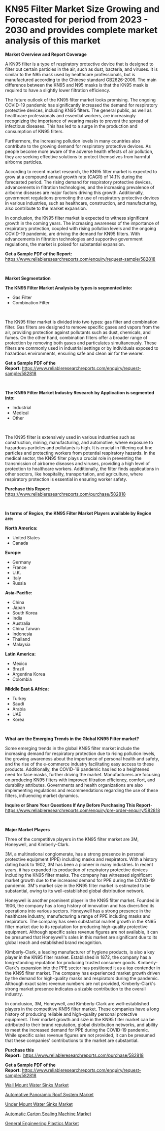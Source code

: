 <p><h1>KN95 Filter Market Size Growing and Forecasted for period from 2023 - 2030 and provides complete market analysis of this market</h1></p><p><strong>Market Overview and Report Coverage</strong></p>
<p><p>A KN95 filter is a type of respiratory protective device that is designed to filter out certain particles in the air, such as dust, bacteria, and viruses. It is similar to the N95 mask used by healthcare professionals, but is manufactured according to the Chinese standard GB2626-2006. The main difference between the KN95 and N95 masks is that the KN95 mask is required to have a slightly lower filtration efficiency.</p><p>The future outlook of the KN95 filter market looks promising. The ongoing COVID-19 pandemic has significantly increased the demand for respiratory protective devices, including KN95 filters. The general public, as well as healthcare professionals and essential workers, are increasingly recognizing the importance of wearing masks to prevent the spread of infectious diseases. This has led to a surge in the production and consumption of KN95 filters.</p><p>Furthermore, the increasing pollution levels in many countries also contribute to the growing demand for respiratory protective devices. As people become more aware of the adverse health effects of air pollution, they are seeking effective solutions to protect themselves from harmful airborne particles.</p><p>According to recent market research, the KN95 filter market is expected to grow at a compound annual growth rate (CAGR) of 14.1% during the forecasted period. The rising demand for respiratory protective devices, advancements in filtration technologies, and the increasing prevalence of airborne diseases are major factors driving this growth. Additionally, government regulations promoting the use of respiratory protective devices in various industries, such as healthcare, construction, and manufacturing, also contribute to the market expansion.</p><p>In conclusion, the KN95 filter market is expected to witness significant growth in the coming years. The increasing awareness of the importance of respiratory protection, coupled with rising pollution levels and the ongoing COVID-19 pandemic, are driving the demand for KN95 filters. With advancements in filtration technologies and supportive government regulations, the market is poised for substantial expansion.</p></p>
<p><strong>Get a Sample PDF of the Report:</strong> <a href="https://www.reliableresearchreports.com/enquiry/request-sample/582818">https://www.reliableresearchreports.com/enquiry/request-sample/582818</a></p>
<p>&nbsp;</p>
<p><strong>Market Segmentation</strong></p>
<p><strong>The KN95 Filter Market Analysis by types is segmented into:</strong></p>
<p><ul><li>Gas Filter</li><li>Combination Filter</li></ul></p>
<p>&nbsp;</p>
<p><p>The KN95 filter market is divided into two types: gas filter and combination filter. Gas filters are designed to remove specific gases and vapors from the air, providing protection against pollutants such as dust, chemicals, and fumes. On the other hand, combination filters offer a broader range of protection by removing both gases and particulates simultaneously. These filters are commonly used in industrial settings or by individuals exposed to hazardous environments, ensuring safe and clean air for the wearer.</p></p>
<p><strong>Get a Sample PDF of the Report:</strong>&nbsp;<a href="https://www.reliableresearchreports.com/enquiry/request-sample/582818">https://www.reliableresearchreports.com/enquiry/request-sample/582818</a></p>
<p>&nbsp;</p>
<p><strong>The KN95 Filter Market Industry Research by Application is segmented into:</strong></p>
<p><ul><li>Industrial</li><li>Medical</li><li>Other</li></ul></p>
<p>&nbsp;</p>
<p><p>The KN95 filter is extensively used in various industries such as construction, mining, manufacturing, and automotive, where exposure to hazardous particles and pollutants is high. It is crucial in filtering out fine particles and protecting workers from potential respiratory hazards. In the medical sector, the KN95 filter plays a crucial role in preventing the transmission of airborne diseases and viruses, providing a high level of protection to healthcare workers. Additionally, the filter finds applications in other sectors, like hospitality, transportation, and agriculture, where respiratory protection is essential in ensuring worker safety.</p></p>
<p><strong>Purchase this Report:</strong>&nbsp; <a href="https://www.reliableresearchreports.com/purchase/582818">https://www.reliableresearchreports.com/purchase/582818</a></p>
<p>&nbsp;</p>
<p><strong>In terms of Region, the KN95 Filter Market Players available by Region are:</strong></p>
<p>
    <p> <strong> North America: </strong>
        <ul>
            <li>United States</li>
            <li>Canada</li>
        </ul>
        </p> 
    <p> <strong> Europe: </strong>
        <ul>
            <li>Germany</li>
            <li>France</li>
            <li>U.K.</li>
            <li>Italy</li>
            <li>Russia</li>
        </ul>
        </p> 
    <p> <strong> Asia-Pacific: </strong>
        <ul>
            <li>China</li>
            <li>Japan</li>
            <li>South Korea</li>
            <li>India</li>
            <li>Australia</li>
            <li>China Taiwan</li>
            <li>Indonesia</li>
            <li>Thailand</li>
            <li>Malaysia</li>
        </ul>
        </p> 
    <p> <strong> Latin America: </strong>
        <ul>
            <li>Mexico</li>
            <li>Brazil</li>
            <li>Argentina Korea</li>
            <li>Colombia</li>
        </ul>
        </p> 
    <p> <strong> Middle East & Africa: </strong>
        <ul>
            <li>Turkey</li>
            <li>Saudi</li>
            <li>Arabia</li>
            <li>UAE</li>
            <li>Korea</li>
        </ul>
    </p>
    </p>
<p>&nbsp;</p>
<p><strong>What are the Emerging Trends in the Global KN95 Filter market?</strong></p>
<p><p>Some emerging trends in the global KN95 filter market include the increasing demand for respiratory protection due to rising pollution levels, the growing awareness about the importance of personal health and safety, and the rise of the e-commerce industry facilitating easy access to these products. Additionally, the COVID-19 pandemic has led to a heightened need for face masks, further driving the market. Manufacturers are focusing on producing KN95 filters with improved filtration efficiency, comfort, and durability attributes. Governments and health organizations are also implementing regulations and recommendations regarding the use of these filters, influencing market dynamics.</p></p>
<p><strong>Inquire or Share Your Questions If Any Before Purchasing This Report</strong>- <a href="https://www.reliableresearchreports.com/enquiry/pre-order-enquiry/582818">https://www.reliableresearchreports.com/enquiry/pre-order-enquiry/582818</a></p>
<p>&nbsp;</p>
<p><strong>Major Market Players</strong></p>
<p><p>Three of the competitive players in the KN95 filter market are 3M, Honeywell, and Kimberly-Clark. </p><p>3M, a multinational conglomerate, has a strong presence in personal protective equipment (PPE) including masks and respirators. With a history dating back to 1902, 3M has been a pioneer in many industries. In recent years, it has expanded its production of respiratory protective devices including the KN95 filter masks. The company has witnessed significant market growth due to the increased demand for PPE during the COVID-19 pandemic. 3M's market size in the KN95 filter market is estimated to be substantial, owing to its well-established global distribution network.</p><p>Honeywell is another prominent player in the KN95 filter market. Founded in 1906, the company has a long history of innovation and has diversified its operations into various sectors. Honeywell has a strong presence in the healthcare industry, manufacturing a range of PPE including masks and respirators. The company has seen substantial market growth in the KN95 filter market due to its reputation for producing high-quality protective equipment. Although specific sales revenue figures are not available, it can be presumed that Honeywell's sales in this market are significant due to its global reach and established brand recognition.</p><p>Kimberly-Clark, a leading manufacturer of hygiene products, is also a key player in the KN95 filter market. Established in 1872, the company has a long-standing reputation for producing trusted consumer goods. Kimberly-Clark's expansion into the PPE sector has positioned it as a top contender in the KN95 filter market. The company has experienced market growth driven by the demand for high-quality masks and respirators during the pandemic. Although exact sales revenue numbers are not provided, Kimberly-Clark's strong market presence indicates a sizable contribution to the overall industry.</p><p>In conclusion, 3M, Honeywell, and Kimberly-Clark are well-established players in the competitive KN95 filter market. These companies have a long history of producing reliable and high-quality personal protective equipment. Their market growth and size in the KN95 filter market can be attributed to their brand reputation, global distribution networks, and ability to meet the increased demand for PPE during the COVID-19 pandemic. While specific sales revenue figures are not provided, it can be presumed that these companies' contributions to the market are substantial.</p></p>
<p><strong>Purchase this Report:</strong>&nbsp;&nbsp;<a href="https://www.reliableresearchreports.com/purchase/582818">https://www.reliableresearchreports.com/purchase/582818</a></p>
<p></p>
<p><strong>Get a Sample PDF of the Report:</strong>&nbsp;<a href="https://www.reliableresearchreports.com/enquiry/request-sample/582818">https://www.reliableresearchreports.com/enquiry/request-sample/582818</a></p>
<p><p><a href="https://www.linkedin.com/pulse/wall-mount-water-sinks-market-insights-players-forecast/">Wall Mount Water Sinks Market</a></p><p><a href="https://www.linkedin.com/pulse/automotive-panoramic-roof-system-market-research-report/">Automotive Panoramic Roof System Market</a></p><p><a href="https://www.linkedin.com/pulse/under-mount-water-sinks-market-challenges-opportunities-growth/">Under Mount Water Sinks Market</a></p><p><a href="https://medium.com/@abdulkoss1954/automatic-carton-sealing-machine-market-size-growth-forecast-2023-2030-69ab9f9b2162">Automatic Carton Sealing Machine Market</a></p><p><a href="https://medium.com/@jeffrystehr/general-engineering-plastics-market-size-growth-forecast-2023-2030-7c0debbe0fd4">General Engineering Plastics Market</a></p></p>